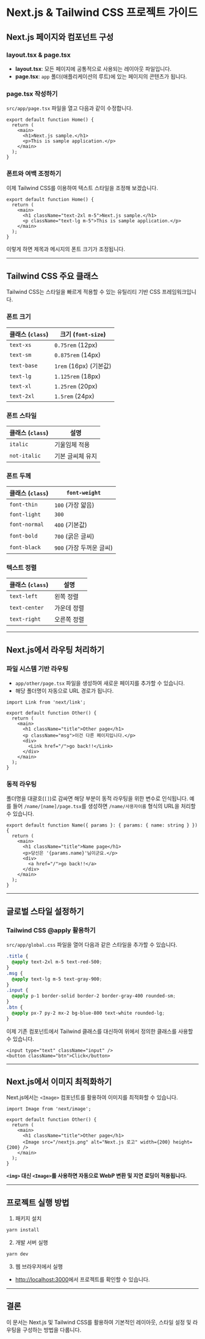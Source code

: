 # Next.js & Tailwind CSS 프로젝트 가이드

## Next.js 페이지와 컴포넌트 구성

### layout.tsx & page.tsx
- **layout.tsx**: 모든 페이지에 공통적으로 사용되는 레이아웃 파일입니다.
- **page.tsx**: `app` 폴더(애플리케이션의 루트)에 있는 페이지의 콘텐츠가 됩니다.

### page.tsx 작성하기
`src/app/page.tsx` 파일을 열고 다음과 같이 수정합니다.

```tsx
export default function Home() {
  return (
    <main>
      <h1>Next.js sample.</h1>
      <p>This is sample application.</p>
    </main>
  );
}
```

### 폰트와 여백 조정하기
이제 Tailwind CSS를 이용하여 텍스트 스타일을 조정해 보겠습니다.

```tsx
export default function Home() {
  return (
    <main>
      <h1 className="text-2xl m-5">Next.js sample.</h1>
      <p className="text-lg m-5">This is sample application.</p>
    </main>
  );
}
```

이렇게 하면 제목과 메시지의 폰트 크기가 조정됩니다.

---

## Tailwind CSS 주요 클래스
Tailwind CSS는 스타일을 빠르게 적용할 수 있는 유틸리티 기반 CSS 프레임워크입니다.

### 폰트 크기
| 클래스 (`class`) | 크기 (`font-size`) |
|-----------------|-----------------|
| `text-xs` | `0.75rem` (12px) |
| `text-sm` | `0.875rem` (14px) |
| `text-base` | `1rem` (16px) (기본값) |
| `text-lg` | `1.125rem` (18px) |
| `text-xl` | `1.25rem` (20px) |
| `text-2xl` | `1.5rem` (24px) |

### 폰트 스타일
| 클래스 (`class`) | 설명 |
|-----------------|-----------------|
| `italic` | 기울임체 적용 |
| `not-italic` | 기본 글씨체 유지 |

### 폰트 두께
| 클래스 (`class`) | `font-weight` |
|-----------------|-----------------|
| `font-thin` | `100` (가장 얇음) |
| `font-light` | `300` |
| `font-normal` | `400` (기본값) |
| `font-bold` | `700` (굵은 글씨) |
| `font-black` | `900` (가장 두꺼운 글씨) |

### 텍스트 정렬
| 클래스 (`class`) | 설명 |
|-----------------|-----------------|
| `text-left` | 왼쪽 정렬 |
| `text-center` | 가운데 정렬 |
| `text-right` | 오른쪽 정렬 |

---

## Next.js에서 라우팅 처리하기

### 파일 시스템 기반 라우팅
- `app/other/page.tsx` 파일을 생성하여 새로운 페이지를 추가할 수 있습니다.
- 해당 폴더명이 자동으로 URL 경로가 됩니다.

```tsx
import Link from 'next/link';

export default function Other() {
  return (
    <main>
      <h1 className="title">Other page</h1>
      <p className="msg">이건 다른 페이지입니다.</p>
      <div>
        <Link href="/">go back!!</Link>
      </div>
    </main>
  );
}
```

### 동적 라우팅
폴더명을 대괄호(`[]`)로 감싸면 해당 부분이 동적 라우팅을 위한 변수로 인식됩니다.
예를 들어 `/name/[name]/page.tsx`를 생성하면 `/name/사용자이름` 형식의 URL을 처리할 수 있습니다.

```tsx
export default function Name({ params }: { params: { name: string } }) {
  return (
    <main>
      <h1 className="title">Name page</h1>
      <p>당신은 '{params.name}'님이군요.</p>
      <div>
        <a href="/">go back!!</a>
      </div>
    </main>
  );
}
```

---

## 글로벌 스타일 설정하기

### Tailwind CSS @apply 활용하기
`src/app/global.css` 파일을 열어 다음과 같은 스타일을 추가할 수 있습니다.

```css
.title {
  @apply text-2xl m-5 text-red-500;
}
.msg {
  @apply text-lg m-5 text-gray-900;
}
.input {
  @apply p-1 border-solid border-2 border-gray-400 rounded-sm;
}
.btn {
  @apply px-7 py-2 mx-2 bg-blue-800 text-white rounded-lg;
}
```

이제 기존 컴포넌트에서 Tailwind 클래스를 대신하여 위에서 정의한 클래스를 사용할 수 있습니다.

```tsx
<input type="text" className="input" />
<button className="btn">Click</button>
```

---

## Next.js에서 이미지 최적화하기
Next.js에서는 `<Image>` 컴포넌트를 활용하여 이미지를 최적화할 수 있습니다.

```tsx
import Image from 'next/image';

export default function Other() {
  return (
    <main>
      <h1 className="title">Other page</h1>
      <Image src="/nextjs.png" alt="Next.js 로고" width={200} height={200} />
    </main>
  );
}
```

**`<img>` 대신 `<Image>`를 사용하면 자동으로 WebP 변환 및 지연 로딩이 적용됩니다.**

---

## 프로젝트 실행 방법

1. 패키지 설치
```sh
yarn install
```

2. 개발 서버 실행
```sh
yarn dev
```

3. 웹 브라우저에서 실행
- [http://localhost:3000](http://localhost:3000)에서 프로젝트를 확인할 수 있습니다.

---

## 결론
이 문서는 Next.js 및 Tailwind CSS를 활용하여 기본적인 레이아웃, 스타일 설정 및 라우팅을 구성하는 방법을 다룹니다. 
